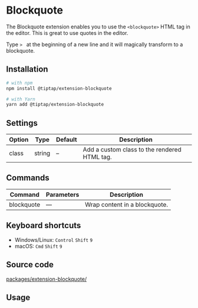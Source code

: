 # Blockquote

The Blockquote extension enables you to use the `<blockquote>` HTML tag in the editor. This is great to use quotes in the editor.

Type <code>>&nbsp;</code> at the beginning of a new line and it will magically transform to a blockquote.

## Installation
```bash
# with npm
npm install @tiptap/extension-blockquote

# with Yarn
yarn add @tiptap/extension-blockquote
```

## Settings
| Option | Type   | Default | Description                                  |
| ------ | ------ | ------- | -------------------------------------------- |
| class  | string | –       | Add a custom class to the rendered HTML tag. |

## Commands
| Command    | Parameters | Description                   |
| ---------- | ---------- | ----------------------------- |
| blockquote | —          | Wrap content in a blockquote. |

## Keyboard shortcuts
* Windows/Linux: `Control`&nbsp;`Shift`&nbsp;`9`
* macOS: `Cmd`&nbsp;`Shift`&nbsp;`9`

## Source code
[packages/extension-blockquote/](https://github.com/ueberdosis/tiptap-next/blob/main/packages/extension-blockquote/)

## Usage
<demo name="Nodes/Blockquote" highlight="3-5,17,36" />
